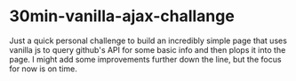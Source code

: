 # 30min-vanilla-ajax-challange
Just a quick personal challenge to build an incredibly simple page that uses vanilla js to query github's API for some basic info and then plops it into the page. I might add some improvements further down the line, but the focus for now is on time.
